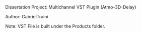 Dissertation Project: Multichannel VST Plugin (Atmo-3D-Delay)

Author: GabrielTraini

Note: VST File is built under the Products folder.
